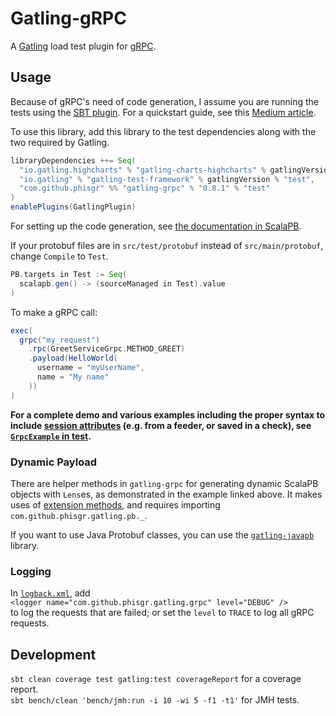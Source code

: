 # Gatling-gRPC

A [Gatling](http://gatling.io/) load test plugin for [gRPC](https://grpc.io/).

## Usage

Because of gRPC's need of code generation,
I assume you are running the tests using the
[SBT plugin](https://gatling.io/docs/current/extensions/sbt_plugin/).
For a quickstart guide, see this
[Medium article](https://medium.com/@georgeleung_7777/a-demo-of-gatling-grpc-bc92158ca808).

To use this library, add this library to the test dependencies
along with the two required by Gatling.

```sbt
libraryDependencies ++= Seq(
  "io.gatling.highcharts" % "gatling-charts-highcharts" % gatlingVersion % "test",
  "io.gatling" % "gatling-test-framework" % gatlingVersion % "test",
  "com.github.phisgr" %% "gatling-grpc" % "0.8.1" % "test"
)
enablePlugins(GatlingPlugin)
```

For setting up the code generation, see
[the documentation in ScalaPB](https://scalapb.github.io/sbt-settings.html).

If your protobuf files are in `src/test/protobuf`
instead of `src/main/protobuf`, change `Compile` to `Test`.

```sbt
PB.targets in Test := Seq(
  scalapb.gen() -> (sourceManaged in Test).value
)
```

To make a gRPC call:

```scala
exec(
  grpc("my_request")
    .rpc(GreetServiceGrpc.METHOD_GREET)
    .payload(HelloWorld(
      username = "myUserName",
      name = "My name"
    ))
)
```

__For a complete demo and various examples
including the proper syntax to include
[session attributes](https://gatling.io/docs/current/session/session_api/)
(e.g. from a feeder, or saved in a check),
see [`GrpcExample` in test](src/test/scala/com/github/phisgr/example/GrpcExample.scala).__

### Dynamic Payload
There are helper methods in `gatling-grpc` for
generating dynamic ScalaPB objects with `Lens`es,
as demonstrated in the example linked above.
It makes uses of [extension methods](https://docs.scala-lang.org/overviews/core/implicit-classes.html),
and requires importing `com.github.phisgr.gatling.pb._`.

If you want to use Java Protobuf classes,
you can use the [`gatling-javapb`](java-pb) library.

### Logging
In [`logback.xml`](https://gatling.io/docs/current/general/debugging/#logback), add  
`<logger name="com.github.phisgr.gatling.grpc" level="DEBUG" />`  
to log the requests that are failed;
or set the `level` to `TRACE` to log all gRPC requests.

## Development

`sbt clean coverage test gatling:test coverageReport` for a coverage report.  
`sbt bench/clean 'bench/jmh:run -i 10 -wi 5 -f1 -t1'` for JMH tests.
